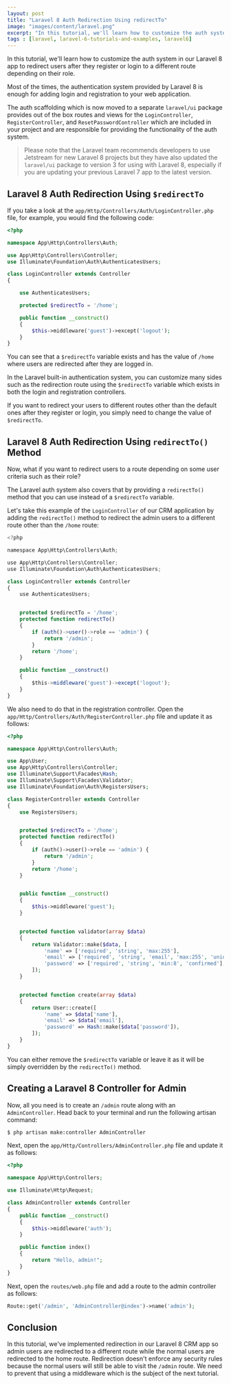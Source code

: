 ```yaml
---
layout: post
title: "Laravel 8 Auth Redirection Using redirectTo"
image: "images/content/laravel.png"
excerpt: "In this tutorial, we'll learn how to customize the auth system in our Laravel 8 CRM app to redirect users after they register or login to a different route depending on their role"   
tags : [laravel, laravel-6-tutorials-and-examples, laravel6] 
---
```



In this tutorial, we'll learn how to customize the auth system in our Laravel 8 app to redirect users after they register or login to a different route depending on their role.
 
Most of the times, the authentication system provided by Laravel 8 is enough for adding login and registration to your web application. 

The auth scaffolding which is now moved to a separate `laravel/ui` package provides out of the box routes and views for the `LoginController`, `RegisterController`, and `ResetPasswordController` which are included in your project and are responsible for providing the functionality of the auth system.

> Please note that the Laravel team recommends developers to use Jetstream for new Laravel 8 projects but they have also updated the `laravel/ui` package to version 3 for using with Laravel 8, especially if you are updating your previous Laravel 7 app to the latest version.

## Laravel 8 Auth Redirection Using `$redirectTo`

If you take a look at the `app/Http/Controllers/Auth/LoginController.php` file, for example, you would find the following code:

```php
<?php

namespace App\Http\Controllers\Auth;

use App\Http\Controllers\Controller;
use Illuminate\Foundation\Auth\AuthenticatesUsers;

class LoginController extends Controller
{

    use AuthenticatesUsers;

    protected $redirectTo = '/home';

    public function __construct()
    {
        $this->middleware('guest')->except('logout');
    }
}
```
 
You can see that a `$redirectTo` variable exists and has the value of `/home` where users are redirected after they are logged in.

In the Laravel built-in authentication system, you can customize many sides such as the redirection route using the `$redirectTo` variable which exists in both the login and registration controllers.

If you want to redirect your users to different routes other than the default ones after they register or login, you simply need to change the value of `$redirectTo`. 

## Laravel 8 Auth Redirection Using `redirectTo()` Method

Now, what if you want to redirect users to a route depending on some user criteria such as their role?

The Laravel auth system also covers that by providing a `redirectTo()` method that you can use instead of a `$redirectTo` variable.

Let's take this example of the `LoginController` of our CRM application by adding the `redirectTo()` method to redirect the admin users to a different route other than the `/home` route:

```js
<?php

namespace App\Http\Controllers\Auth;

use App\Http\Controllers\Controller;
use Illuminate\Foundation\Auth\AuthenticatesUsers;

class LoginController extends Controller
{
    use AuthenticatesUsers;


    protected $redirectTo = '/home';
    protected function redirectTo()
    {
        if (auth()->user()->role == 'admin') {
            return '/admin';
        }
        return '/home';
    }

    public function __construct()
    {
        $this->middleware('guest')->except('logout');
    }
}
```

We also need to do that in the registration controller. Open the `app/Http/Controllers/Auth/RegisterController.php` file and update it as follows:

```php
<?php

namespace App\Http\Controllers\Auth;

use App\User;
use App\Http\Controllers\Controller;
use Illuminate\Support\Facades\Hash;
use Illuminate\Support\Facades\Validator;
use Illuminate\Foundation\Auth\RegistersUsers;

class RegisterController extends Controller
{
    use RegistersUsers;


    protected $redirectTo = '/home';
    protected function redirectTo()
    {
        if (auth()->user()->role == 'admin') {
            return '/admin';
        }
        return '/home';
    }


    public function __construct()
    {
        $this->middleware('guest');
    }


    protected function validator(array $data)
    {
        return Validator::make($data, [
            'name' => ['required', 'string', 'max:255'],
            'email' => ['required', 'string', 'email', 'max:255', 'unique:users'],
            'password' => ['required', 'string', 'min:8', 'confirmed'],
        ]);
    }


    protected function create(array $data)
    {
        return User::create([
            'name' => $data['name'],
            'email' => $data['email'],
            'password' => Hash::make($data['password']),
        ]);
    }
}
```

You can either remove the `$redirectTo` variable or leave it as it will be simply overridden by the `redirectTo()` method.

## Creating a Laravel 8 Controller for Admin

Now, all you need is to create an `/admin` route along with an `AdminController`.  Head back to your terminal and run the following artisan command:

```bash
$ php artisan make:controller AdminController
```

Next, open the `app/Http/Controllers/AdminController.php` file and update it as follows:

```php
<?php

namespace App\Http\Controllers;

use Illuminate\Http\Request;

class AdminController extends Controller
{
    public function __construct()
    {
        $this->middleware('auth');
    }

    public function index()
    {
        return "Hello, admin!";
    }
}
```

Next, open the `routes/web.php` file and add a route to the admin controller as follows:

```php
Route::get('/admin', 'AdminController@index')->name('admin');
```

## Conclusion

In this tutorial, we've implemented redirection in our Laravel 8 CRM app so admin users are redirected to a different route while the normal users are redirected to the home route. Redirection doesn't enforce any security rules because the normal users will still be able to visit the `/admin` route. We need to prevent that using a middleware which is the subject of the next tutorial.